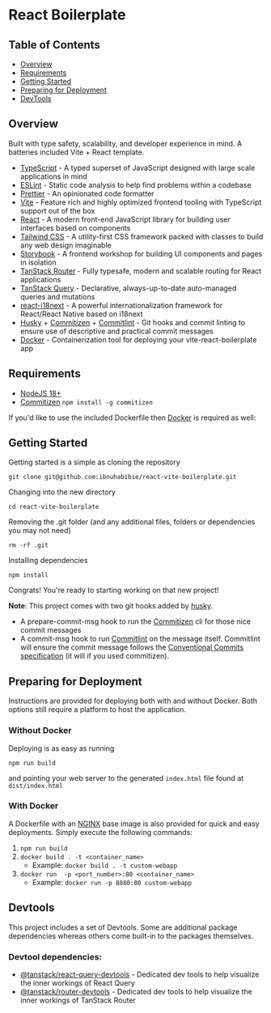 # React Boilerplate

## Table of Contents

- [Overview](#overview)
- [Requirements](#requirements)
- [Getting Started](#getting-started)
- [Preparing for Deployment](#preparing-for-deployment)
- [DevTools](#devtools)

## Overview

Built with type safety, scalability, and developer experience in mind. A batteries included Vite + React template.

- [TypeScript](https://www.typescriptlang.org) - A typed superset of JavaScript designed with large scale applications in mind
- [ESLint](https://eslint.org) - Static code analysis to help find problems within a codebase
- [Prettier](https://prettier.io) - An opinionated code formatter
- [Vite](https://vitejs.dev) - Feature rich and highly optimized frontend tooling with TypeScript support out of the box
- [React](https://react.dev) - A modern front-end JavaScript library for building user interfaces based on components
- [Tailwind CSS](https://tailwindcss.com) - A utility-first CSS framework packed with classes to build any web design imaginable
- [Storybook](https://storybook.js.org) - A frontend workshop for building UI components and pages in isolation
- [TanStack Router](https://tanstack.com/router/v1) - Fully typesafe, modern and scalable routing for React applications
- [TanStack Query](https://tanstack.com/query/latest) - Declarative, always-up-to-date auto-managed queries and mutations
- [react-i18next](https://react.i18next.com/) - A powerful internationalization framework for React/React Native based on i18next
- [Husky](https://github.com/typicode/husky#readme) + [Commitizen](https://github.com/commitizen/cz-cli#readme) + [Commitlint](https://github.com/conventional-changelog/commitlint#readme) - Git hooks and commit linting to ensure use of descriptive and practical commit messages
- [Docker](https://www.docker.com) - Containerization tool for deploying your vite-react-boilerplate app

## Requirements

- [NodeJS 18+](https://nodejs.org/en)
- [Commitizen](https://github.com/commitizen/cz-cli#readme) `npm install -g commitizen`

If you'd like to use the included Dockerfile then [Docker](https://www.docker.com) is required as well:

## Getting Started

Getting started is a simple as cloning the repository

```
git clone git@github.com:ibnuhabibie/react-vite-boilerplate.git
```

Changing into the new directory

```
cd react-vite-boilerplate
```

Removing the .git folder (and any additional files, folders or dependencies you may not need)

```
rm -rf .git
```

Installing dependencies

```
npm install
```

Congrats! You're ready to starting working on that new project!

**Note**: This project comes with two git hooks added by [husky](https://typicode.github.io/husky/).

- A prepare-commit-msg hook to run the [Commitizen](https://github.com/commitizen/cz-cli#readme) cli for those nice commit messages
- A commit-msg hook to run [Commitlint](https://commitlint.js.org/#/) on the message itself. Commitlint will ensure the commit message follows the [Conventional Commits specification](https://www.conventionalcommits.org/en/v1.0.0/) (it will if you used commitizen).

## Preparing for Deployment

Instructions are provided for deploying both with and without Docker. Both options still require a platform to host the application.

### Without Docker

Deploying is as easy as running

```
npm run build
```

and pointing your web server to the generated `index.html` file found at `dist/index.html`

### With Docker

A Dockerfile with an [NGINX](https://www.nginx.com) base image is also provided for quick and easy deployments. Simply execute the following commands:

1. `npm run build`
2. `docker build . -t <container_name>`
   - Example: `docker build . -t custom-webapp`
3. `docker run  -p <port_number>:80 <container_name>`
   - Example: `docker run -p 8080:80 custom-webapp`

## Devtools

This project includes a set of Devtools. Some are additional package dependencies whereas others come built-in to the packages themselves.

### Devtool dependencies:

- [@tanstack/react-query-devtools](https://tanstack.com/query/v4/docs/react/devtools) - Dedicated dev tools to help visualize the inner workings of React Query
- [@tanstack/router-devtools](https://tanstack.com/router/v1/docs/devtools) - Dedicated dev tools to help visualize the inner workings of TanStack Router

